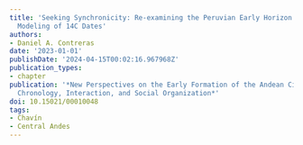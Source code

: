 ```yaml
---
title: 'Seeking Synchronicity: Re-examining the Peruvian Early Horizon through Bayesian
  Modeling of 14C Dates'
authors:
- Daniel A. Contreras
date: '2023-01-01'
publishDate: '2024-04-15T00:02:16.967968Z'
publication_types:
- chapter
publication: '*New Perspectives on the Early Formation of the Andean Civilization:
  Chronology, Interaction, and Social Organization*'
doi: 10.15021/00010048
tags: 
- Chavín
- Central Andes
---
```

